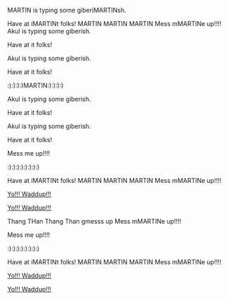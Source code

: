 
MARTIN is typing some giberiMARTINsh.

Have at iMARTINt folks!
MARTIN MARTIN MARTIN
Mess mMARTINe up!!!!
Akul is typing some giberish.

Have at it folks!

Akul is typing some giberish.





Have at it folks!



:):):):)MARTIN:):):):)

Akul is typing some giberish.

Have at it folks!

Akul is typing some giberish.

Have at it folks!

Mess me up!!!!

:):):):):):):):)


Have at iMARTINt folks!
MARTIN MARTIN MARTIN
Mess mMARTINe up!!!!




<a href='yowaddup.com'>Yo!!! Waddup!!!</a>



<a href='yowaddup.com'>Yo!!! Waddup!!!</a>

Thang THan Thang
Than gmesss up
Mess mMARTINe up!!!!





Mess me up!!!!

:):):):):):):):)



Have at iMARTINt folks!
MARTIN MARTIN MARTIN
Mess mMARTINe up!!!!



<a href='yowaddup.com'>Yo!!! Waddup!!!</a>


<a href='yowaddup.com'>Yo!!! Waddup!!!</a>
